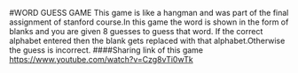 #WORD GUESS GAME 
This game is like a hangman and was part of the final assignment of stanford course.In this game the word is shown in the form of blanks and you are given 8 guesses to guess that word.
If the correct alphabet entered then the blank gets replaced with that alphabet.Otherwise
the guess is incorrect.
####Sharing link of this game
https://www.youtube.com/watch?v=Czg8vTi0wTk
